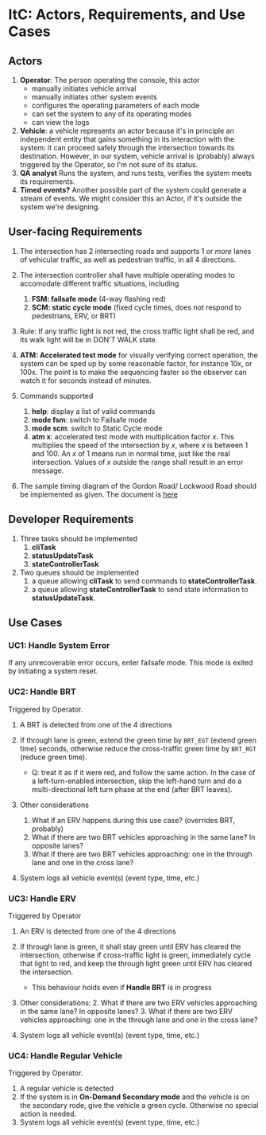 # ItC: Actors, Requirements, and Use Cases

## Actors
1. **Operator**: The person operating the console, this actor
   - manually initiates vehicle arrival
   - manually initiates other system events
   - configures the operating parameters of each mode
   - can set the system to any of its operating modes
   - can view the logs
1. **Vehicle**: a vehicle represents an actor because it's in
   principle an independent entity that gains something in its
   interaction with the system: it can proceed safely through the
   intersection towards its destination.  However, in our system,
   vehicle arrival is (probably) always triggered by the Operator, so
   I'm not sure of its status.
1. **QA analyst** Runs the system, and runs tests, verifies the system
   meets its requirements.
1. **Timed events?** Another possible part of the system could
   generate a stream of events.  We might consider this an Actor, if
   it's outside the system we're designing.

## User-facing Requirements

1. The intersection has 2 intersecting roads and supports 1 *or more*
   lanes of vehicular traffic, as well as pedestrian traffic, in all 4
   directions.  <!-- *Also supports left-turn lanes* -->

1. The intersection controller shall have multiple operating modes to
   accomodate different traffic situations, including
   1. **FSM: failsafe mode** (4-way flashing red)
   2. **SCM: static cycle mode** (fixed cycle times, does not respond to
      pedestrians, ERV, or BRT)

1. Rule: If any traffic light is not red, the cross traffic light
   shall be red, and its walk light will be in DON'T WALK state.
   
1. **ATM: Accelerated test mode** for visually verifying correct
   operation, the system can be sped up by some reasonable factor, for
   instance 10x, or 100x.  The point is to make the sequencing faster
   so the observer can watch it for seconds instead of minutes.
   
1. Commands supported
   1. **help**: display a list of valid commands
   1. **mode fsm**: switch to Failsafe mode
   1. **mode scm**: switch to Static Cycle mode
   1. **atm x**: accelerated test mode with multiplication factor
      *x*.  This multiplies the speed of the intersection by *x*,
      where *x* is between 1 and 100.  An *x* of 1 means run in normal
      time, just like the real intersection.  Values of *x* outside
      the range shall result in an error message.

1. The sample timing diagram of the Gordon Road/ Lockwood Road should
   be implemented as given.  The document is [here](https://intersection-timing.pdf)

## Developer Requirements
1. Three tasks should be implemented
   1. **cliTask**
   1. **statusUpdateTask**
   1. **stateControllerTask**
1. Two queues should be implemented
   1. a queue allowing **cliTask** to send commands to
      **stateControllerTask**.
   1. a queue allowing **stateControllerTask** to send state
      information to **statusUpdateTask**.

## Use Cases
### UC1: Handle System Error
If any unrecoverable error occurs, enter failsafe mode.  This mode is
exited by initiating a system reset.

### UC2: Handle BRT
Triggered by Operator.

1. A BRT is detected from one of the 4 directions
2. If through lane is green, extend the green time by `BRT_EGT`
   (extend green time)
   seconds, otherwise reduce the cross-traffic green time by `BRT_RGT`
   (reduce green time).


    - Q: treat it as if it were red, and follow the same action.  In
      the case of a left-turn-enabled intersection, skip the left-hand
      turn and do a multi-directional left turn phase at the end
      (after BRT leaves).
2. Other considerations
   1. What if an ERV happens during this use case? (overrides BRT, probably)
   2. What if there are two BRT vehicles approaching in the same lane?
      In opposite lanes?
   3. What if there are two BRT vehicles approaching: one in the
      through lane and one in the cross lane?
1. System logs all vehicle event(s) (event type, time, etc.)

### UC3: Handle ERV
Triggered by Operator

1. An ERV is detected from one of the 4 directions
2. If through lane is green, it shall stay green until ERV has cleared
   the intersection, otherwise if cross-traffic light is green,
   immediately cycle that light to red, and keep the through light
   green until ERV has cleared the intersection.  
    - This behaviour holds even if **Handle BRT** is in progress


3. Other considerations:
   2. What if there are two ERV vehicles approaching in the same lane?
      In opposite lanes?
   3. What if there are two ERV vehicles approaching: one in the
      through lane and one in the cross lane?
      
1. System logs all vehicle event(s) (event type, time, etc.)


### UC4: Handle Regular Vehicle
Triggered by Operator.

1. A regular vehicle is detected
1. If the system is in **On-Demand Secondary mode** and the vehicle is
   on the secondary rode, give the vehicle a green cycle.  Otherwise
   no special action is needed.
1. System logs all vehicle event(s) (event type, time, etc.)
